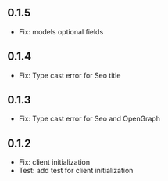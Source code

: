 ## 0.1.5

- Fix: models optional fields

## 0.1.4

- Fix: Type cast error for Seo title

## 0.1.3

- Fix: Type cast error for Seo and OpenGraph

## 0.1.2

- Fix: client initialization
- Test: add test for client initialization
